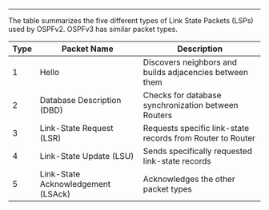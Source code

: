 
---
The table summarizes the five different types of Link State Packets (LSPs) used by OSPFv2. OSPFv3 has similar packet types.

| Type | Packet Name                        | Description                                                |
| ---- | ---------------------------------- | ---------------------------------------------------------- |
| 1    | Hello                              | Discovers neighbors and builds adjacencies between them    |
| 2    | Database Description (DBD)         | Checks for database synchronization between Routers        |
| 3    | Link-State Request (LSR)           | Requests specific link-state records from Router to Router |
| 4    | Link-State Update (LSU)            | Sends specifically requested link-state records            |
| 5    | Link-State Acknowledgement (LSAck) | Acknowledges the other packet types                        |

